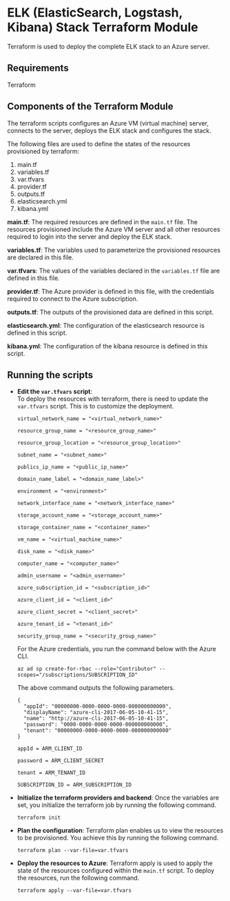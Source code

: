 # ELK (ElasticSearch, Logstash, Kibana) Stack Terraform Module  
Terraform is used to deploy the complete ELK stack to an Azure server.  
  
## Requirements  
Terraform
  
## Components of the Terraform Module  
The terraform scripts configures an Azure VM (virtual machine) server, connects to the server, deploys the ELK stack and configures the stack.  

The following files are used to define the states of the resources provisioned by terraform:  
1. main.tf  
2. variables.tf  
3. var.tfvars  
4. provider.tf  
5. outputs.tf  
6. elasticsearch.yml  
7. kibana.yml  
  
**main.tf**: The required resources are defined in the `main.tf` file. The resources provisioned include the Azure VM server and all other resources required to login into the server and deploy the ELK stack.  
  
**variables.tf**: The variables used to parameterize the provisioned resources are declared in this file.  
  
**var.tfvars**: The values of the variables declared in the `variables.tf` file are defined in this file.  
  
**provider.tf**: The Azure provider is defined in this file, with the credentials required to connect to the Azure subscription.  
  
**outputs.tf**: The outputs of the provisioned data are defined in this script.  
  
**elasticsearch.yml**: The configuration of the elasticsearch resource is defined in this script.  
  
**kibana.yml**: The configuration of the kibana resource is defined in this script.  
  
## Running the scripts  
  
- **Edit the `var.tfvars` script**:  
To deploy the resources with terraform, there is need to update the `var.tfvars` script. This is to customize the deployment.  
  
  ```  
  virtual_network_name = "<virtual_network_name>"  
  
  resource_group_name = "<resource_group_name>"  
  
  resource_group_location = "<resource_group_location>"  
  
  subnet_name = "<subnet_name>"  
  
  publics_ip_name = "<public_ip_name>"  
  
  domain_name_label = "<domain_name_label>"  
  
  environment = "<environment>"  
  
  network_interface_name = "<network_interface_name>"  
  
  storage_account_name = "<storage_account_name>"  
  
  storage_container_name = "<container_name>"  
  
  vm_name = "<virtual_machine_name>"  
  
  disk_name = "<disk_name>"  
  
  computer_name = "<computer_name>"  
  
  admin_username = "<admin_username>"  
  
  azure_subscription_id = "<subscription_id>"  
  
  azure_client_id = "<client_id>"  
  
  azure_client_secret = "<client_secret>"  
  
  azure_tenant_id = "<tenant_id>"  
  
  security_group_name = "<security_group_name>"  
  ```  
  
  For the Azure credentials, you run the command below with the Azure CLI.  
  
  ```  
  az ad sp create-for-rbac --role="Contributor" --scopes="/subscriptions/SUBSCRIPTION_ID"  
  ```  
  
  The above command outputs the following parameters.  
  
  ```  
  {
    "appId": "00000000-0000-0000-0000-000000000000",
    "displayName": "azure-cli-2017-06-05-10-41-15",
    "name": "http://azure-cli-2017-06-05-10-41-15",
    "password": "0000-0000-0000-0000-000000000000",
    "tenant": "00000000-0000-0000-0000-000000000000"
  }  
  ```  

  ```  
  appId = ARM_CLIENT_ID

  password = ARM_CLIENT_SECRET

  tenant = ARM_TENANT_ID

  SUBSCRIPTION_ID = ARM_SUBSCRIPTION_ID  
  ```  
  
- **Initialize the terraform providers and backend**: Once the variables are set, you initialize the terraform job by running the following command. 
   
  ```  
  terraform init  
  ```  
  
- **Plan the configuration**: Terraform plan enables us to view the resources to be provisioned. You achieve this by running the following command.  
  
  ```  
  terraform plan --var-file=var.tfvars  
  ```  
  
- **Deploy the resources to Azure**: Terraform apply is used to apply the state of the resources configured within the `main.tf` script. To deploy the resources, run the following command.  
  
  ```  
  terraform apply --var-file=var.tfvars  
  ```  